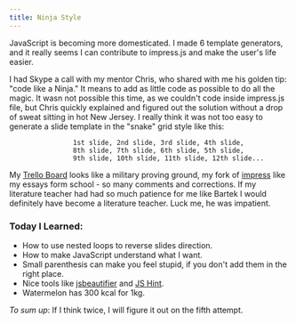 ```yaml
--- 
title: Ninja Style
---
```


JavaScript is becoming more domesticated. I made 6 template generators, and it really seems I can contribute to impress.js and make the user's life easier. 

I had Skype a call with my mentor Chris, who shared with me his golden tip: "code like a Ninja." It means to add as little code as possible to do all the magic. It wasn not possible this time, as we couldn't code inside impress.js file, but Chris quickly explained and figured out the solution without a drop of sweat sitting in hot New Jersey. I really think it was not too easy to generate a slide template in the "snake" grid style like this:

					1st slide, 2nd slide, 3rd slide, 4th slide,
					8th slide, 7th slide, 6th slide, 5th slide,
					9th slide, 10th slide, 11th slide, 12th slide...

My [Trello Board](https://trello.com/b/Bi7XqDyM/impress-js-summer-of-code) looks like a military proving ground, my fork of [impress](https://github.com/lipenco/theme-impress/commit/77a454becafb577d176983b6af1eb59ca19a7fdb#commitcomment-3636545) like my essays form school - so many comments and corrections. If my literature teacher had had so much patience for me like Bartek I would definitely have become a literature teacher. Luck me, he was impatient. 


### Today I Learned:
* How to use nested loops to reverse slides direction.
* How to make JavaScript understand what I want.
* Small parenthesis can make you feel stupid, if you don't add them in the right place.
* Nice tools like [jsbeautifier](http://jsbeautifier.org/) and [JS Hint](http://jshint.com/).
* Watermelon has 300 kcal for 1kg. 

_To sum up_:
If I think twice, I will figure it out on the fifth attempt.
